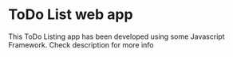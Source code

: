 # ToDo List web app
This ToDo Listing app has been developed using some Javascript Framework. Check description for more info 

